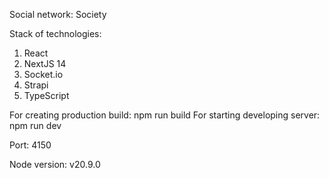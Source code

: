 Social network: Society

Stack of technologies:

1. React
2. NextJS 14
3. Socket.io
4. Strapi
5. TypeScript

For creating production build: npm run build
For starting developing server: npm run dev

Port: 4150

Node version: v20.9.0
